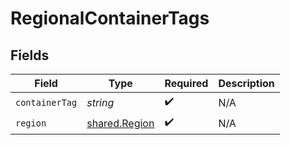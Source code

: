# RegionalContainerTags


## Fields

| Field                                                 | Type                                                  | Required                                              | Description                                           |
| ----------------------------------------------------- | ----------------------------------------------------- | ----------------------------------------------------- | ----------------------------------------------------- |
| `containerTag`                                        | *string*                                              | :heavy_check_mark:                                    | N/A                                                   |
| `region`                                              | [shared.Region](../../../sdk/models/shared/region.md) | :heavy_check_mark:                                    | N/A                                                   |